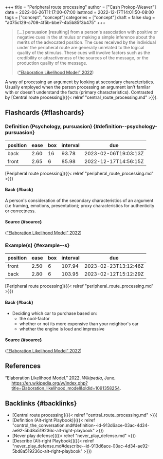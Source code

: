 +++
title = "Peripheral route processing"
author = ["Cash Prokop-Weaver"]
date = 2022-06-26T11:17:00-07:00
lastmod = 2022-12-17T14:01:50-08:00
tags = ["concept", "concept"]
categories = ["concept"]
draft = false
slug = "a075c129-c708-4f5b-bbe7-4b5b85f3b475"
+++

> [...] persuasion [resulting] from a person's association with positive or negative cues in the stimulus or making a simple inference about the merits of the advocated position. The cues received by the individual under the peripheral route are generally unrelated to the logical quality of the stimulus. These cues will involve factors such as the credibility or attractiveness of the sources of the message, or the production quality of the message.
>
> (<a href="#citeproc_bib_item_1">“Elaboration Likelihood Model” 2022</a>)

A way of processing an argument by looking at secondary characteristics. Usually employed when the person processing an argument isn't famliar with or doesn't understand the facts (primary characteristics). Contrasted by [Central route processing]({{< relref "central_route_processing.md" >}}).


## Flashcards {#flashcards}


### Definition (Psychology, pursuasion) {#definition--psychology-pursuasion}

| position | ease | box | interval | due                  |
|----------|------|-----|----------|----------------------|
| back     | 2.60 | 16  | 93.78    | 2023-02-06T19:03:13Z |
| front    | 2.65 | 6   | 85.98    | 2022-12-17T14:56:15Z |

[Peripheral route processing]({{< relref "peripheral_route_processing.md" >}})


#### Back {#back}

A person's consideration of the secondary characteristics of an argument (i.e framing, emotions, presentation); proxy characteristics for authenticity or correctness.


#### Source {#source}

(<a href="#citeproc_bib_item_1">“Elaboration Likelihood Model” 2022</a>)


### Example(s) {#example--s}

| position | ease | box | interval | due                  |
|----------|------|-----|----------|----------------------|
| front    | 2.50 | 6   | 107.94   | 2023-02-23T13:12:46Z |
| back     | 2.80 | 6   | 103.95   | 2023-02-12T15:12:29Z |

[Peripheral route processing]({{< relref "peripheral_route_processing.md" >}})


#### Back {#back}

-   Deciding which car to purchase based on:
    -   the cool-factor
    -   whether or not its more expensive than your neighbor's car
    -   whether the engine is loud and impressive


#### Source {#source}

(<a href="#citeproc_bib_item_1">“Elaboration Likelihood Model” 2022</a>)

## References

<style>.csl-entry{text-indent: -1.5em; margin-left: 1.5em;}</style><div class="csl-bib-body">
  <div class="csl-entry"><a id="citeproc_bib_item_1"></a>“Elaboration Likelihood Model.” 2022. <i>Wikipedia</i>, June. <a href="https://en.wikipedia.org/w/index.php?title=Elaboration_likelihood_model&oldid=1091358254">https://en.wikipedia.org/w/index.php?title=Elaboration_likelihood_model&#38;oldid=1091358254</a>.</div>
</div>


## Backlinks {#backlinks}

-   [Central route processing]({{< relref "central_route_processing.md" >}})
-   [Definition (Alt-right Playbook)]({{< relref "control_the_conversation.md#definition--id-913d6ace-03ac-4d34-ae92-5bd8a519236c-alt-right-playbook" >}})
-   [Never play defense]({{< relref "never_play_defense.md" >}})
-   [Describe (Alt-right Playbook)]({{< relref "never_play_defense.md#describe--id-913d6ace-03ac-4d34-ae92-5bd8a519236c-alt-right-playbook" >}})
